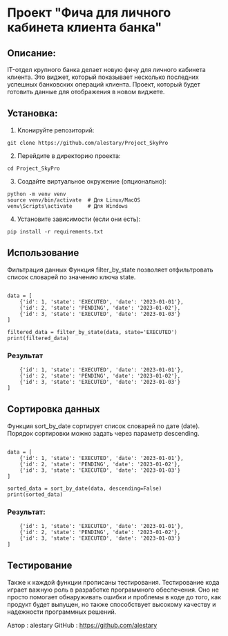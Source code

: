 # Проект "Фича для личного кабинета клиента банка"

## Описание:

IT-отдел крупного банка делает новую фичу для личного кабинета клиента. Это виджет, который показывает несколько последних успешных банковских операций клиента. Проект, который будет готовить данные для отображения в новом виджете.

## Установка:

1. Клонируйте репозиторий:
```
git clone https://github.com/alestary/Project_SkyPro
```

2. Перейдите в директорию проекта:
```
cd Project_SkyPro
```

3. Создайте виртуальное окружение (опционально):
```
python -m venv venv
source venv/bin/activate  # Для Linux/MacOS
venv\Scripts\activate     # Для Windows
```

4. Установите зависимости (если они есть):
```
pip install -r requirements.txt
```
## Использование
Фильтрация данных
Функция filter_by_state позволяет отфильтровать список словарей по значению ключа state.

```from src.processing import filter_by_state

data = [
    {'id': 1, 'state': 'EXECUTED', 'date': '2023-01-01'},
    {'id': 2, 'state': 'PENDING', 'date': '2023-01-02'},
    {'id': 3, 'state': 'EXECUTED', 'date': '2023-01-03'}
]

filtered_data = filter_by_state(data, state='EXECUTED')
print(filtered_data) 
```
### Результат 
```[
    {'id': 1, 'state': 'EXECUTED', 'date': '2023-01-01'},
    {'id': 2, 'state': 'PENDING', 'date': '2023-01-02'},
    {'id': 3, 'state': 'EXECUTED', 'date': '2023-01-03'}
]
```
## Сортировка данных
Функция sort_by_date сортирует список словарей по дате (date). Порядок сортировки можно задать через параметр descending.

```from src.processing import sort_by_date

data = [
    {'id': 1, 'state': 'EXECUTED', 'date': '2023-01-01'},
    {'id': 2, 'state': 'PENDING', 'date': '2023-01-02'},
    {'id': 3, 'state': 'EXECUTED', 'date': '2023-01-03'}
]

sorted_data = sort_by_date(data, descending=False)
print(sorted_data)
```
### Результат:
```[
    {'id': 1, 'state': 'EXECUTED', 'date': '2023-01-01'},
    {'id': 2, 'state': 'PENDING', 'date': '2023-01-02'},
    {'id': 3, 'state': 'EXECUTED', 'date': '2023-01-03'}
]
```
## Тестирование
Также к каждой функции прописаны тестирования. Тестирование кода играет важную роль в разработке программного обеспечения. Оно не просто помогает обнаруживать ошибки и проблемы в коде до того, как продукт будет выпущен, но также способствует высокому качеству и надежности программных решений.

Автор : alestary
GitHub : https://github.com/alestary
